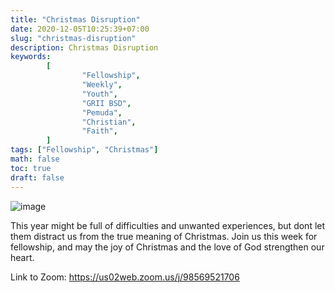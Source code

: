 ```yaml
---
title: "Christmas Disruption"
date: 2020-12-05T10:25:39+07:00
slug: "christmas-disruption"
description: Christmas Disruption
keywords:
        [
                "Fellowship",
                "Weekly",
                "Youth",
                "GRII BSD",
                "Pemuda",
                "Christian",
                "Faith",
        ]
tags: ["Fellowship", "Christmas"]
math: false
toc: true
draft: false
---
```


![image](/images/events/20201205.jpeg)

This year might be full of difficulties and unwanted experiences, but dont let them distract us from the true meaning of Christmas. Join us this week for fellowship, and may the joy of Christmas and the love of God strengthen our heart.

Link to Zoom: https://us02web.zoom.us/j/98569521706
